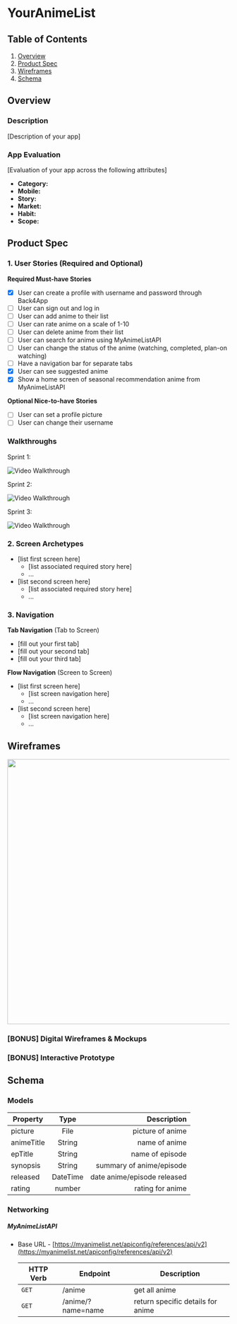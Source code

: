 # YourAnimeList

## Table of Contents
1. [Overview](#Overview)
1. [Product Spec](#Product-Spec)
1. [Wireframes](#Wireframes)
2. [Schema](#Schema)

## Overview
### Description
[Description of your app]

### App Evaluation
[Evaluation of your app across the following attributes]
- **Category:**
- **Mobile:**
- **Story:**
- **Market:**
- **Habit:**
- **Scope:**

## Product Spec

### 1. User Stories (Required and Optional)

**Required Must-have Stories**

- [x] User can create a profile with username and password through Back4App
- [ ] User can sign out and log in
- [ ] User can add anime to their list
- [ ] User can rate anime on a scale of 1-10
- [ ] User can delete anime from their list
- [ ] User can search for anime using MyAnimeListAPI
- [ ] User can change the status of the anime (watching, completed, plan-on watching)
- [ ] Have a navigation bar for separate tabs
- [x] User can see suggested anime
- [x] Show a home screen of seasonal recommendation anime from MyAnimeListAPI

**Optional Nice-to-have Stories**
- [ ] User can set a profile picture
- [ ] User can change their username

### Walkthroughs
Sprint 1:

<img src='login_walkthrough_youranimelist.gif' title='Video Walkthrough' width='' alt='Video Walkthrough' />

Sprint 2:

<img src="walkthrough2_persistent_login_and_recyclerview.gif" title='Video Walkthrough 2' width='' alt='Video Walkthrough' />

Sprint 3: 

<img src="walkthrough3_recyclerview.gif" title='Video Walkthrough 3' width='' alt='Video Walkthrough' />

### 2. Screen Archetypes

* [list first screen here]
   * [list associated required story here]
   * ...
* [list second screen here]
   * [list associated required story here]
   * ...

### 3. Navigation

**Tab Navigation** (Tab to Screen)

* [fill out your first tab]
* [fill out your second tab]
* [fill out your third tab]

**Flow Navigation** (Screen to Screen)

* [list first screen here]
   * [list screen navigation here]
   * ...
* [list second screen here]
   * [list screen navigation here]
   * ...

## Wireframes
<img src="https://github.com/CodePath-Android-Development-Group-8/YourAnimeList/blob/main/wireframe.png" width=600>

### [BONUS] Digital Wireframes & Mockups

### [BONUS] Interactive Prototype

## Schema 

### Models
| Property      | Type          | Description  |
| ------------- |:-------------:| -----:|
| picture      | File | picture of anime |
| animeTitle      | String | name of anime |
| epTitle      | String | name of episode |
| synopsis      | String      |   summary of anime/episode |
| released | DateTime      |    date anime/episode released |
| rating | number      |    rating for anime |

### Networking
##### MyAnimeListAPI
- Base URL - [https://myanimelist.net/apiconfig/references/api/v2](https://myanimelist.net/apiconfig/references/api/v2)

   HTTP Verb | Endpoint | Description
   ----------|----------|------------
    `GET`    | /anime | get all anime
    `GET`    | /anime/?name=name | return specific details for anime
